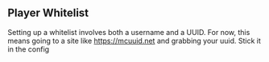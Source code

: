 

## Player Whitelist
Setting up a whitelist involves both a username and a UUID. For now, this means going to a site like https://mcuuid.net and grabbing your uuid. Stick it in the config
